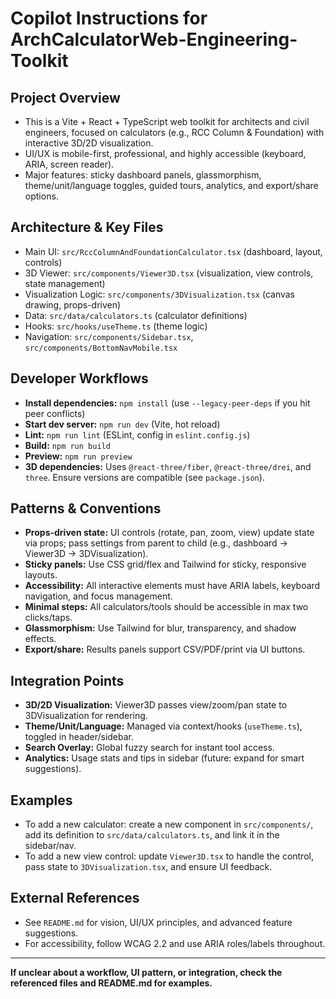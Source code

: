 # Copilot Instructions for ArchCalculatorWeb-Engineering-Toolkit

## Project Overview
- This is a Vite + React + TypeScript web toolkit for architects and civil engineers, focused on calculators (e.g., RCC Column & Foundation) with interactive 3D/2D visualization.
- UI/UX is mobile-first, professional, and highly accessible (keyboard, ARIA, screen reader).
- Major features: sticky dashboard panels, glassmorphism, theme/unit/language toggles, guided tours, analytics, and export/share options.

## Architecture & Key Files
- Main UI: `src/RccColumnAndFoundationCalculator.tsx` (dashboard, layout, controls)
- 3D Viewer: `src/components/Viewer3D.tsx` (visualization, view controls, state management)
- Visualization Logic: `src/components/3DVisualization.tsx` (canvas drawing, props-driven)
- Data: `src/data/calculators.ts` (calculator definitions)
- Hooks: `src/hooks/useTheme.ts` (theme logic)
- Navigation: `src/components/Sidebar.tsx`, `src/components/BottomNavMobile.tsx`

## Developer Workflows
- **Install dependencies:** `npm install` (use `--legacy-peer-deps` if you hit peer conflicts)
- **Start dev server:** `npm run dev` (Vite, hot reload)
- **Lint:** `npm run lint` (ESLint, config in `eslint.config.js`)
- **Build:** `npm run build`
- **Preview:** `npm run preview`
- **3D dependencies:** Uses `@react-three/fiber`, `@react-three/drei`, and `three`. Ensure versions are compatible (see `package.json`).

## Patterns & Conventions
- **Props-driven state:** UI controls (rotate, pan, zoom, view) update state via props; pass settings from parent to child (e.g., dashboard → Viewer3D → 3DVisualization).
- **Sticky panels:** Use CSS grid/flex and Tailwind for sticky, responsive layouts.
- **Accessibility:** All interactive elements must have ARIA labels, keyboard navigation, and focus management.
- **Minimal steps:** All calculators/tools should be accessible in max two clicks/taps.
- **Glassmorphism:** Use Tailwind for blur, transparency, and shadow effects.
- **Export/share:** Results panels support CSV/PDF/print via UI buttons.

## Integration Points
- **3D/2D Visualization:** Viewer3D passes view/zoom/pan state to 3DVisualization for rendering.
- **Theme/Unit/Language:** Managed via context/hooks (`useTheme.ts`), toggled in header/sidebar.
- **Search Overlay:** Global fuzzy search for instant tool access.
- **Analytics:** Usage stats and tips in sidebar (future: expand for smart suggestions).

## Examples
- To add a new calculator: create a new component in `src/components/`, add its definition to `src/data/calculators.ts`, and link it in the sidebar/nav.
- To add a new view control: update `Viewer3D.tsx` to handle the control, pass state to `3DVisualization.tsx`, and ensure UI feedback.

## External References
- See `README.md` for vision, UI/UX principles, and advanced feature suggestions.
- For accessibility, follow WCAG 2.2 and use ARIA roles/labels throughout.

---

**If unclear about a workflow, UI pattern, or integration, check the referenced files and README.md for examples.**
